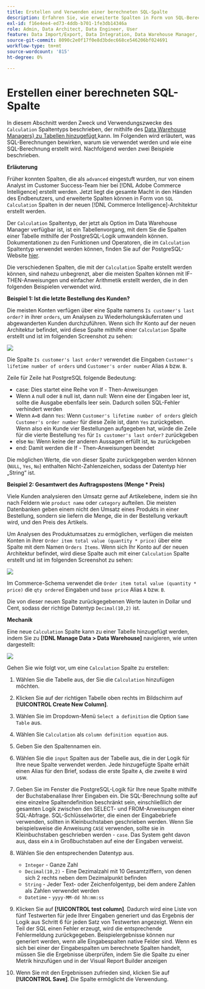 ```yaml
---
title: Erstellen und Verwenden einer berechneten SQL-Spalte
description: Erfahren Sie, wie erweiterte Spalten in Form von SQL-Berechnungsspalten in der neuen Adobe Commerce Intelligence-Architektur erstellt werden können.
exl-id: f16e4ee4-ed73-4ddb-b701-1fe3db14346a
role: Admin, Data Architect, Data Engineer, User
feature: Data Import/Export, Data Integration, Data Warehouse Manager, SQL Report Builder, Commerce Tables
source-git-commit: 8090c2e0f17f0e8d3bdec668ce546206bf024691
workflow-type: tm+mt
source-wordcount: '815'
ht-degree: 0%

---
```


# Erstellen einer berechneten SQL-Spalte

In diesem Abschnitt werden Zweck und Verwendungszwecke des `Calculation` Spaltentyps beschrieben, der mithilfe des [Data Warehouse Managers} zu Tabellen hinzugefügt ](../data-warehouse-mgr/tour-dwm.md) kann. Im Folgenden wird erläutert, was SQL-Berechnungen bewirken, warum sie verwendet werden und wie eine SQL-Berechnung erstellt wird. Nachfolgend werden zwei Beispiele beschrieben.

**Erläuterung**

Früher konnten Spalten, die als `advanced` eingestuft wurden, nur von einem Analyst im Customer Success-Team hier bei [!DNL Adobe Commerce Intelligence] erstellt werden. Jetzt liegt die gesamte Macht in den Händen des Endbenutzers, und erweiterte Spalten können in Form von `SQL Calculation` Spalten in der neuen [!DNL Commerce Intelligence]-Architektur erstellt werden.

Der `Calculation` Spaltentyp, der jetzt als Option im Data Warehouse Manager verfügbar ist, ist ein Tabellenvorgang, mit dem Sie die Spalten einer Tabelle mithilfe der PostgreSQL-Logik umwandeln können. Dokumentationen zu den Funktionen und Operatoren, die im `Calculation` Spaltentyp verwendet werden können, finden Sie auf der PostgreSQL-Website [hier](https://www.postgresql.org/docs/9.6/functions.html).

Die verschiedenen Spalten, die mit der `Calculation` Spalte erstellt werden können, sind nahezu unbegrenzt, aber die meisten Spalten können mit IF-THEN-Anweisungen und einfacher Arithmetik erstellt werden, die in den folgenden Beispielen verwendet wird.

**Beispiel 1: Ist die letzte Bestellung des Kunden?**

Die meisten Konten verfügen über eine Spalte namens `Is customer's last order?` in ihrer `orders`, um Analysen zu Wiederholungskäuferraten und abgewanderten Kunden durchzuführen. Wenn sich Ihr Konto auf der neuen Architektur befindet, wird diese Spalte mithilfe einer `Calculation` Spalte erstellt und ist im folgenden Screenshot zu sehen:

![](../../assets/Is_customer_s_last_order.png)

Die Spalte `Is customer's last order?` verwendet die Eingaben `Customer's lifetime number of orders` und `Customer's order number` Alias `A` bzw. `B`.

Zeile für Zeile hat PostgreSQL folgende Bedeutung:

* case: Dies startet eine Reihe von If - Then-Anweisungen
* Wenn `A` null oder `B` null ist, dann null: Wenn eine der Eingaben leer ist, sollte die Ausgabe ebenfalls leer sein. Dadurch sollen SQL-Fehler verhindert werden
* Wenn `A=B` dann `Yes`: Wenn `Customer's lifetime number of orders` gleich `Customer's order number` für diese Zeile ist, dann `Yes` zurückgeben. Wenn also ein Kunde vier Bestellungen aufgegeben hat, würde die Zeile für die vierte Bestellung `Yes` für `Is customer's last order?` zurückgeben
* else `No`: Wenn keine der anderen Aussagen erfüllt ist, `No` zurückgeben
* end: Damit werden die If - Then-Anweisungen beendet

Die möglichen Werte, die von dieser Spalte zurückgegeben werden können (`NULL`, `Yes`, `No`) enthalten Nicht-Zahlenzeichen, sodass der Datentyp hier „String“ ist.

**Beispiel 2: Gesamtwert des Auftragspostens (Menge * Preis)**

Viele Kunden analysieren den Umsatz gerne auf Artikelebene, indem sie ihn nach Feldern wie `product name` oder `category` aufteilen. Die meisten Datenbanken geben einem nicht den Umsatz eines Produkts in einer Bestellung, sondern sie liefern die Menge, die in der Bestellung verkauft wird, und den Preis des Artikels.

Um Analysen des Produktumsatzes zu ermöglichen, verfügen die meisten Konten in ihrer `Order item total value (quantity * price)` über eine Spalte mit dem Namen `Orders Items`. Wenn sich Ihr Konto auf der neuen Architektur befindet, wird diese Spalte auch mit einer `Calculation` Spalte erstellt und ist im folgenden Screenshot zu sehen:

![](../../assets/Order_item_total_value.png)

Im Commerce-Schema verwendet die `Order item total value (quantity * price)` die `qty ordered` Eingaben und `base price` Alias `A` bzw. `B`.

Die von dieser neuen Spalte zurückgegebenen Werte lauten in Dollar und Cent, sodass der richtige Datentyp `Decimal(10,2)` ist.

**Mechanik**

Eine neue `Calculation` Spalte kann zu einer Tabelle hinzugefügt werden, indem Sie zu **[!DNL Manage Data > Data Warehouse]** navigieren, wie unten dargestellt:

![](../../assets/blobid2.png)

Gehen Sie wie folgt vor, um eine `Calculation` Spalte zu erstellen:

1. Wählen Sie die Tabelle aus, der Sie die `Calculation` hinzufügen möchten.
1. Klicken Sie auf der richtigen Tabelle oben rechts im Bildschirm auf **[!UICONTROL Create New Column]**.
1. Wählen Sie im Dropdown-Menü `Select a definition` die Option `Same Table` aus.
1. Wählen Sie `Calculation` als `column definition equation` aus.
1. Geben Sie den Spaltennamen ein.
1. Wählen Sie die `input` Spalten aus der Tabelle aus, die in der Logik für Ihre neue Spalte verwendet werden. Jede hinzugefügte Spalte erhält einen Alias für den Brief, sodass die erste Spalte `A`, die zweite `B` wird usw.
1. Geben Sie im Fenster die PostgreSQL-Logik für Ihre neue Spalte mithilfe der Buchstabenaliase Ihrer Eingaben ein. Die SQL-Berechnung sollte auf eine einzelne Spaltendefinition beschränkt sein, einschließlich der gesamten Logik zwischen den SELECT- und FROM-Anweisungen einer SQL-Abfrage. SQL-Schlüsselwörter, die einen der Eingabebriefe verwenden, sollten in Kleinbuchstaben geschrieben werden. Wenn Sie beispielsweise die Anweisung `CASE` verwenden, sollte sie in Kleinbuchstaben geschrieben werden - `case`. Das System geht davon aus, dass ein `A` in Großbuchstaben auf eine der Eingaben verweist.
1. Wählen Sie den entsprechenden Datentyp aus.
   * `Integer` - Ganze Zahl
   * `Decimal(10,2)` - Eine Dezimalzahl mit 10 Gesamtziffern, von denen sich 2 rechts neben dem Dezimalpunkt befinden
   * `String` - Jeder Text- oder Zeichenfolgentyp, bei dem andere Zahlen als Zahlen verwendet werden
   * `Datetime` - `yyyy-MM-dd hh:mm:ss`

1. Klicken Sie auf **[!UICONTROL test column]**. Dadurch wird eine Liste von fünf Testwerten für jede Ihrer Eingaben generiert und das Ergebnis der Logik aus Schritt 6 für jeden Satz von Testwerten angezeigt. Wenn ein Teil der SQL einen Fehler erzeugt, wird die entsprechende Fehlermeldung zurückgegeben. Beispielergebnisse können nur generiert werden, wenn alle Eingabespalten native Felder sind. Wenn es sich bei einer der Eingabespalten um berechnete Spalten handelt, müssen Sie die Ergebnisse überprüfen, indem Sie die Spalte zu einer Metrik hinzufügen und in der Visual Report Builder anzeigen

1. Wenn Sie mit den Ergebnissen zufrieden sind, klicken Sie auf **[!UICONTROL Save]**. Die Spalte ermöglicht die Verwendung.
